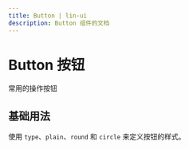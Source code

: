 ```yaml
---
title: Button | lin-ui
description: Button 组件的文档
---
```


# Button 按钮
常用的操作按钮

## 基础用法
使用 `type`、`plain`、`round` 和 `circle` 来定义按钮的样式。
